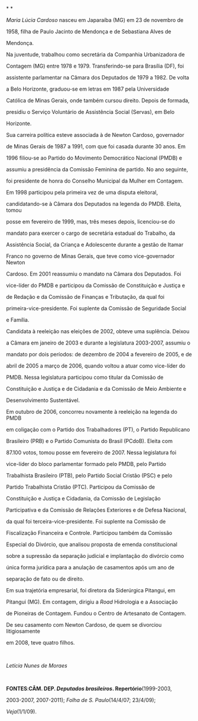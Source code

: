 

* *



*Maria Lúcia Cardoso* nasceu em Japaraíba (MG) em 23 de novembro de

1958, filha de Paulo Jacinto de Mendonça e de Sebastiana Alves de

Mendonça.



Na juventude, trabalhou como secretária da Companhia Urbanizadora de

Contagem (MG) entre 1978 e 1979. Transferindo-se para Brasília (DF), foi

assistente parlamentar na Câmara dos Deputados de 1979 a 1982. De volta

a Belo Horizonte, graduou-se em letras em 1987 pela Universidade

Católica de Minas Gerais, onde também cursou direito. Depois de formada,

presidiu o Serviço Voluntário de Assistência Social (Servas), em Belo

Horizonte.



Sua carreira política esteve associada à de Newton Cardoso, governador

de Minas Gerais de 1987 a 1991, com que foi casada durante 30 anos. Em

1996 filiou-se ao Partido do Movimento Democrático Nacional (PMDB) e

assumiu a presidência da Comissão Feminina de partido. No ano seguinte,

foi presidente de honra do Conselho Municipal da Mulher em Contagem.



Em 1998 participou pela primeira vez de uma disputa eleitoral,

candidatando-se à Câmara dos Deputados na legenda do PMDB. Eleita, tomou

posse em fevereiro de 1999, mas, três meses depois, licenciou-se do

mandato para exercer o cargo de secretária estadual do Trabalho, da

Assistência Social, da Criança e Adolescente durante a gestão de Itamar

Franco no governo de Minas Gerais, que teve como vice-governador Newton

Cardoso. Em 2001 reassumiu o mandato na Câmara dos Deputados. Foi

vice-líder do PMDB e participou da Comissão de Constituição e Justiça e

de Redação e da Comissão de Finanças e Tributação, da qual foi

primeira-vice-presidente. Foi suplente da Comissão de Seguridade Social

e Família. 



Candidata à reeleição nas eleições de 2002, obteve uma suplência. Deixou

a Câmara em janeiro de 2003 e durante a legislatura 2003-2007, assumiu o

mandato por dois períodos: de dezembro de 2004 a fevereiro de 2005, e de

abril de 2005 a março de 2006, quando voltou a atuar como vice-líder do

PMDB. Nessa legislatura participou como titular da Comissão de

Constituição e Justiça e de Cidadania e da Comissão de Meio Ambiente e

Desenvolvimento Sustentável.



Em outubro de 2006, concorreu novamente à reeleição na legenda do PMDB

em coligação com o Partido dos Trabalhadores (PT), o Partido Republicano

Brasileiro (PRB) e o Partido Comunista do Brasil (PCdoB). Eleita com

87.100 votos, tomou posse em fevereiro de 2007. Nessa legislatura foi

vice-líder do bloco parlamentar formado pelo PMDB, pelo Partido

Trabalhista Brasileiro (PTB), pelo Partido Social Cristão (PSC) e pelo

Partido Trabalhista Cristão (PTC). Participou da Comissão de

Constituição e Justiça e Cidadania, da Comissão de Legislação

Participativa e da Comissão de Relações Exteriores e de Defesa Nacional,

da qual foi terceira-vice-presidente. Foi suplente na Comissão de

Fiscalização Financeira e Controle. Participou também da Comissão

Especial do Divórcio, que analisou proposta de emenda constitucional

sobre a supressão da separação judicial e implantação do divórcio como

única forma jurídica para a anulação de casamentos após um ano de

separação de fato ou de direito.



Em sua trajetória empresarial, foi diretora da Siderúrgica Pitangui, em

Pitangui (MG). Em contagem, dirigiu a *Road* Hidrologia e a Associação

de Pioneiras de Contagem. Fundou o Centro de Artesanato de Contagem.



De seu casamento com Newton Cardoso, de quem se divorciou litigiosamente

em 2008, teve quatro filhos.



 



*Letícia Nunes de Moraes*



 



**FONTES**:**CÂM. DEP. *Deputados brasileiros*. Repertório**(1999-2003,

2003-2007, 2007-2011); *Folha de S. Paulo*(14/4/07; 23/4/09);

*Veja*(1/1/09).



 



 



 

